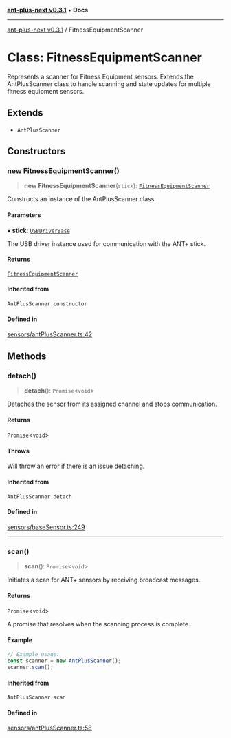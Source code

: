[**ant-plus-next v0.3.1**](../README.md) • **Docs**

***

[ant-plus-next v0.3.1](../README.md) / FitnessEquipmentScanner

# Class: FitnessEquipmentScanner

Represents a scanner for Fitness Equipment sensors.
Extends the AntPlusScanner class to handle scanning and state updates for multiple fitness equipment sensors.

## Extends

- `AntPlusScanner`

## Constructors

### new FitnessEquipmentScanner()

> **new FitnessEquipmentScanner**(`stick`): [`FitnessEquipmentScanner`](FitnessEquipmentScanner.md)

Constructs an instance of the AntPlusScanner class.

#### Parameters

• **stick**: [`USBDriverBase`](../interfaces/USBDriverBase.md)

The USB driver instance used for communication with the ANT+ stick.

#### Returns

[`FitnessEquipmentScanner`](FitnessEquipmentScanner.md)

#### Inherited from

`AntPlusScanner.constructor`

#### Defined in

[sensors/antPlusScanner.ts:42](https://github.com/Benjamin-Stefan/ant-plus-next/blob/c9567bc41ed33c15275cf583dde1cd362dcbccff/src/sensors/antPlusScanner.ts#L42)

## Methods

### detach()

> **detach**(): `Promise`\<`void`\>

Detaches the sensor from its assigned channel and stops communication.

#### Returns

`Promise`\<`void`\>

#### Throws

Will throw an error if there is an issue detaching.

#### Inherited from

`AntPlusScanner.detach`

#### Defined in

[sensors/baseSensor.ts:249](https://github.com/Benjamin-Stefan/ant-plus-next/blob/c9567bc41ed33c15275cf583dde1cd362dcbccff/src/sensors/baseSensor.ts#L249)

***

### scan()

> **scan**(): `Promise`\<`void`\>

Initiates a scan for ANT+ sensors by receiving broadcast messages.

#### Returns

`Promise`\<`void`\>

A promise that resolves when the scanning process is complete.

#### Example

```ts
// Example usage:
const scanner = new AntPlusScanner();
scanner.scan();
```

#### Inherited from

`AntPlusScanner.scan`

#### Defined in

[sensors/antPlusScanner.ts:58](https://github.com/Benjamin-Stefan/ant-plus-next/blob/c9567bc41ed33c15275cf583dde1cd362dcbccff/src/sensors/antPlusScanner.ts#L58)
